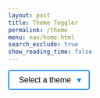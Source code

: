 ```yaml
---
layout: post
title: Theme Toggler
permalink: /theme
menu: nav/home.html
search_exclude: true
show_reading_time: false
---
```

<style>
    body {
        font-family: Arial, sans-serif;
        height: 100vh;
    }

    .dropdown-container {
        position: relative;
        display: inline-block;
    }

    .styled-dropdown {
        padding: 10px 20px;
        border: 2px solid #007BFF;
        cursor: pointer;
        transition: background-color 0.3s ease, box-shadow 0.3s ease;
        border-radius: 5px;
        appearance: none;
        -webkit-appearance: none;
        background-color: white;
        color: black;
        font-size: 16px;
    }

    .styled-dropdown:hover {
        background-color: #f0f0f0;
    }

    .styled-dropdown:focus {
        outline: none;
        box-shadow: 0 0 5px rgba(0, 123, 255, 0.5);
    }

    /* Custom arrow */
    .dropdown-container::after {
        content: '\25BC';
        position: absolute;
        right: 15px;
        top: 50%;
        transform: translateY(-50%);
        pointer-events: none;
        color: #007BFF;
    }
</style>


<body>
    <div class="dropdown-container">
        <select class="styled-dropdown">
            <option value="" disabled selected>Select a theme</option>
            <option value="hacker">Hacker</option>
            <option value="leaf">Leaf</option>
            <option value="dracula">Dracula</option>
            <option value="hamilton">Hamilton</option>
            <option value="monophase">Monophase</option>
            <option value="minimalMistakes">Minimal Mistakes</option>
        </select>
    </div>
</body>